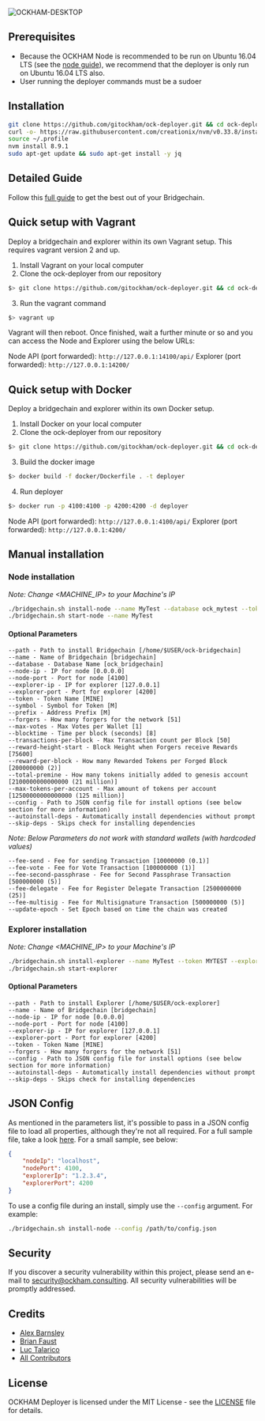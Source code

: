 ![OCKHAM-DESKTOP](https://user-images.githubusercontent.com/8069294/35097070-78c0dc40-fc46-11e7-9bb0-ad36f7182f39.png)

## Prerequisites

- Because the OCKHAM Node is recommended to be run on Ubuntu 16.04 LTS (see the [node guide](https://blog.ockham.consulting/how-to-setup-a-node-for-ock-and-a-basic-cheat-sheet-4f82910719da)), we recommend that the deployer is only run on Ubuntu 16.04 LTS also.
- User running the deployer commands must be a sudoer

## Installation

```bash
git clone https://github.com/gitockham/ock-deployer.git && cd ock-deployer
curl -o- https://raw.githubusercontent.com/creationix/nvm/v0.33.8/install.sh | bash
source ~/.profile
nvm install 8.9.1
sudo apt-get update && sudo apt-get install -y jq
```

## Detailed Guide

Follow this [full guide](https://blog.ockham.consulting/ock-deployer-setup-guide-c10825ebb0e4) to get the best out of your Bridgechain.

## Quick setup with Vagrant
Deploy a bridgechain and explorer within its own Vagrant setup. This requires vagrant version 2 and up.

1. Install Vagrant on your local computer
2. Clone the ock-deployer from our repository
```bash
$> git clone https://github.com/gitockham/ock-deployer.git && cd ock-deployer
```
3. Run the vagrant command
```bash
$> vagrant up
```
Vagrant will then reboot. Once finished, wait a further minute or so and you can access the Node and Explorer using the below URLs:

Node API (port forwarded): `http://127.0.0.1:14100/api/`
Explorer (port forwarded): `http://127.0.0.1:14200/`

## Quick setup with Docker
Deploy a bridgechain and explorer within its own Docker setup.

1. Install Docker on your local computer
2. Clone the ock-deployer from our repository
```bash
$> git clone https://github.com/gitockham/ock-deployer.git && cd ock-deployer
```
3. Build the docker image
```bash
$> docker build -f docker/Dockerfile . -t deployer
```
4. Run deployer
```bash
$> docker run -p 4100:4100 -p 4200:4200 -d deployer
```

Node API (port forwarded): `http://127.0.0.1:4100/api/`
Explorer (port forwarded): `http://127.0.0.1:4200/`


## Manual installation

### Node installation

*Note: Change <MACHINE_IP> to your Machine's IP*

```bash
./bridgechain.sh install-node --name MyTest --database ock_mytest --token MYTEST --symbol MT --node-ip <NODE_IP>
./bridgechain.sh start-node --name MyTest
```

#### Optional Parameters

    --path - Path to install Bridgechain [/home/$USER/ock-bridgechain]
    --name - Name of Bridgechain [bridgechain]
    --database - Database Name [ock_bridgechain]
    --node-ip - IP for node [0.0.0.0]
    --node-port - Port for node [4100]
    --explorer-ip - IP for explorer [127.0.0.1]
    --explorer-port - Port for explorer [4200]
    --token - Token Name [MINE]
    --symbol - Symbol for Token [M]
    --prefix - Address Prefix [M]
    --forgers - How many forgers for the network [51]
    --max-votes - Max Votes per Wallet [1]
    --blocktime - Time per block (seconds) [8]
    --transactions-per-block - Max Transaction count per Block [50]
    --reward-height-start - Block Height when Forgers receive Rewards [75600]
    --reward-per-block - How many Rewarded Tokens per Forged Block [200000000 (2)]
    --total-premine - How many tokens initially added to genesis account [2100000000000000 (21 million)]
    --max-tokens-per-account - Max amount of tokens per account [12500000000000000 (125 million)]
    --config - Path to JSON config file for install options (see below section for more information)
    --autoinstall-deps - Automatically install dependencies without prompt
    --skip-deps - Skips check for installing dependencies

*Note: Below Parameters do not work with standard wallets (with hardcoded values)*

    --fee-send - Fee for sending Transaction [10000000 (0.1)]
    --fee-vote - Fee for Vote Transaction [100000000 (1)]
    --fee-second-passphrase - Fee for Second Passphrase Transaction [500000000 (5)]
    --fee-delegate - Fee for Register Delegate Transaction [2500000000 (25)]
    --fee-multisig - Fee for Multisignature Transaction [500000000 (5)]
    --update-epoch - Set Epoch based on time the chain was created

### Explorer installation

*Note: Change <MACHINE_IP> to your Machine's IP*

```bash
./bridgechain.sh install-explorer --name MyTest --token MYTEST --explorer-ip <EXPLORER_IP> --node-ip <NODE_IP>
./bridgechain.sh start-explorer
```

#### Optional Parameters

    --path - Path to install Explorer [/home/$USER/ock-explorer]
    --name - Name of Bridgechain [bridgechain]
    --node-ip - IP for node [0.0.0.0]
    --node-port - Port for node [4100]
    --explorer-ip - IP for explorer [127.0.0.1]
    --explorer-port - Port for explorer [4200]
    --token - Token Name [MINE]
    --forgers - How many forgers for the network [51]
    --config - Path to JSON config file for install options (see below section for more information)
    --autoinstall-deps - Automatically install dependencies without prompt
    --skip-deps - Skips check for installing dependencies

## JSON Config

As mentioned in the parameters list, it's possible to pass in a JSON config file to load all properties, although they're not all required. For a full sample file, take a look [here](config.sample.json). For a small sample, see below:

```json
{
    "nodeIp": "localhost",
    "nodePort": 4100,
    "explorerIp": "1.2.3.4",
    "explorerPort": 4200
}
```

To use a config file during an install, simply use the `--config` argument. For example:

```bash
./bridgechain.sh install-node --config /path/to/config.json
```

## Security

If you discover a security vulnerability within this project, please send an e-mail to security@ockham.consulting. All security vulnerabilities will be promptly addressed.

## Credits

- [Alex Barnsley](https://github.com/alexbarnsley)
- [Brian Faust](https://github.com/faustbrian)
- [Luc Talarico](https://github.com/gitockham)
- [All Contributors](../../contributors)

## License

OCKHAM Deployer is licensed under the MIT License - see the [LICENSE](./LICENSE.md) file for details.
